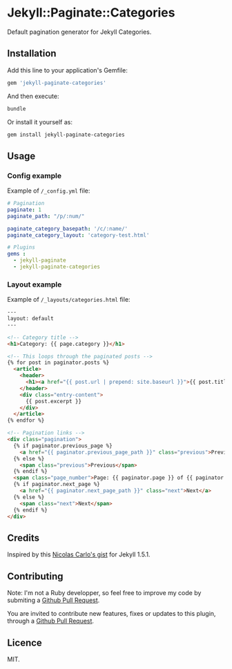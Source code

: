 # Jekyll::Paginate::Categories

Default pagination generator for Jekyll Categories.


## Installation

Add this line to your application's Gemfile:

```ruby
gem 'jekyll-paginate-categories'
```

And then execute:

```bash
bundle
```

Or install it yourself as:

```bash
gem install jekyll-paginate-categories
```

## Usage

### Config example

Example of `/_config.yml` file:

```yaml
# Pagination
paginate: 1
paginate_path: "/p/:num/"

paginate_category_basepath: '/c/:name/'
paginate_category_layout: 'category-test.html'

# Plugins
gems :
  - jekyll-paginate
  - jekyll-paginate-categories
```

### Layout example

Example of `/_layouts/categories.html` file:

```html
---
layout: default
---

<!-- Category title -->
<h1>Category: {{ page.category }}</h1>

<!-- This loops through the paginated posts -->
{% for post in paginator.posts %}
  <article>
    <header>
      <h1><a href="{{ post.url | prepend: site.baseurl }}">{{ post.title }}</a></h1>
    </header>
    <div class="entry-content">
      {{ post.excerpt }}
    </div>
  </article>
{% endfor %}

<!-- Pagination links -->
<div class="pagination">
  {% if paginator.previous_page %}
    <a href="{{ paginator.previous_page_path }}" class="previous">Previous</a>
  {% else %}
    <span class="previous">Previous</span>
  {% endif %}
  <span class="page_number">Page: {{ paginator.page }} of {{ paginator.total_pages }}</span>
  {% if paginator.next_page %}
    <a href="{{ paginator.next_page_path }}" class="next">Next</a>
  {% else %}
    <span class="next">Next</span>
  {% endif %}
</div>
```

## Credits

Inspired by this [Nicolas Carlo's gist](https://gist.github.com/nicoespeon/9964343) for Jekyll 1.5.1.

## Contributing

Note: I'm not a Ruby developper, so feel free to improve my code by submiting a [Github Pull Request](https://github.com/jguyomard/jekyll-paginate-categories/pulls).

You are invited to contribute new features, fixes or updates to this plugin, through a [Github Pull Request](https://github.com/jguyomard/jekyll-paginate-categories/pulls).

## Licence

MIT.
